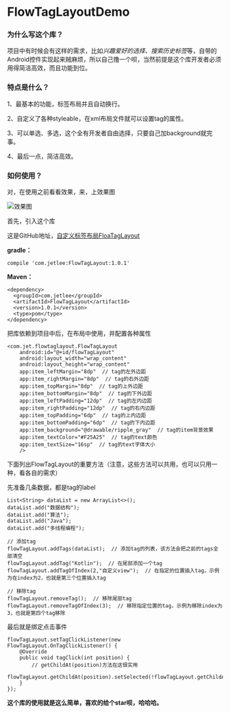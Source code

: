 # FlowTagLayoutDemo

### 为什么写这个库？

项目中有时候会有这样的需求，比如*兴趣爱好的选择、搜索历史标签*等，自带的Android控件实现起来贼麻烦，所以自己撸一个呗，当然前提是这个库开发者必须用得简洁高效，而且功能到位。

### 特点是什么？

1、最基本的功能，标签布局并且自动换行。

2、自定义了各种styleable，在xml布局文件就可以设置tag的属性。

3、可以单选、多选，这个全有开发者自由选择，只要自己加background就完事。

4、最后一点，简洁高效。

### 如何使用？

对，在使用之前看看效果，来，上效果图

![效果图](https://upload-images.jianshu.io/upload_images/5596129-ca5481c8dadc17bb.gif?imageMogr2/auto-orient/strip)


首先，引入这个库

这是GitHub地址，[自定义标签布局FloaTagLayout](https://github.com/jetLee92/FlowTagLayoutDemo)

**gradle：**

    compile 'com.jetlee:FlowTagLayout:1.0.1'

**Maven：**

    <dependency>
      <groupId>com.jetlee</groupId>
      <artifactId>FlowTagLayout</artifactId>
      <version>1.0.1</version>
      <type>pom</type>
    </dependency>

把库依赖到项目中后，在布局中使用，并配置各种属性

    <com.jet.flowtaglayout.FlowTagLayout
        android:id="@+id/flowTagLayout"
        android:layout_width="wrap_content"
        android:layout_height="wrap_content"
        app:item_leftMargin="8dp"  // tag的左外边距
        app:item_rightMargin="8dp"  // tag的右外边距
        app:item_topMargin="8dp"  // tag的上外边距
        app:item_bottomMargin="8dp"  // tag的下外边距
        app:item_leftPadding="12dp"  // tag的左内边距
        app:item_rightPadding="12dp"  // tag的右内边距
        app:item_topPadding="6dp"  // tag的上内边距
        app:item_bottomPadding="6dp"  // tag的下内边距
        app:item_background="@drawable/ripple_gray"  // tag的item背景效果
        app:item_textColor="#F25A25"  // tag的text颜色
        app:item_textSize="16sp"  // tag的text字体大小
		/>

下面列出FlowTagLayout的重要方法（注意，这些方法可以共用，也可以只用一种，看各自的需求）

先准备几条数据，都是tag的label

	List<String> dataList = new ArrayList<>();
	dataList.add("数据结构");
	dataList.add("算法");
	dataList.add("Java");
	dataList.add("多线程编程");

	// 添加tag
	flowTagLayout.addTags(dataList);  // 添加tag的列表，该方法会把之前的tags全部清空
	flowTagLayout.addTag("Kotlin");  // 在尾部添加一个tag
	flowTagLayout.addTagOfIndex(2,"自定义view");  // 在指定的位置插入tag，示例为在index为2，也就是第三个位置插入tag

	// 移除tag
	flowTagLayout.removeTag();  // 移除尾部tag
	flowTagLayout.removeTagOfIndex(3);  // 移除指定位置的tag，示例为移除index为3，也就是第四个tag移除

最后就是绑定点击事件

	flowTagLayout.setTagClickListener(new FlowTagLayout.OnTagClickListener() {
	    @Override
	    public void tagClick(int position) {
			// getChildAt(position)方法在这很实用
	        flowTagLayout.getChildAt(position).setSelected(!flowTagLayout.getChildAt(position).isSelected());
	    }
	});


**这个库的使用就是这么简单，喜欢的给个star呗，哈哈哈。**


